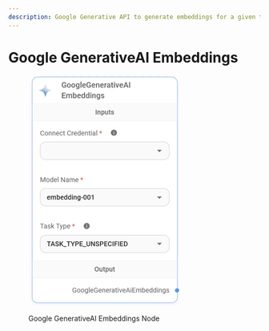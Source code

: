 ```yaml
---
description: Google Generative API to generate embeddings for a given text.
---
```


# Google GenerativeAI Embeddings

<figure><img src="../../../.gitbook/assets/image (2).png" alt="" width="302"><figcaption><p>Google GenerativeAI Embeddings Node</p></figcaption></figure>
